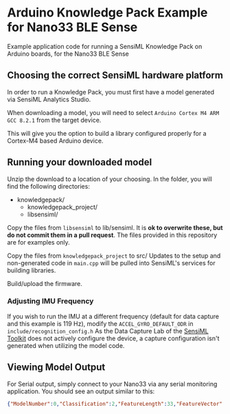 # Arduino Knowledge Pack Example for Nano33 BLE Sense
Example application code for running a SensiML Knowledge Pack on Arduino boards, for the Nano33 BLE Sense

## Choosing the correct SensiML hardware platform

In order to run a Knowledge Pack, you must first have a model generated via SensiML Analytics Studio.

When downloading a model, you will need to select `Arduino Cortex M4 ARM GCC 8.2.1` from the target device.

This will give you the option to build a library configured properly for a Cortex-M4 based Arduino device.

## Running your downloaded model

Unzip the download to a location of your choosing. In the folder, you will find the following directories:

* knowledgepack/
  * knowledgepack_project/
  * libsensiml/

Copy the files from `libsensiml` to lib/sensiml. It is **ok to overwrite these, but do not commit them in a pull request**. The files provided in this repository are for examples only.

Copy the files from `knowledgepack_project` to src/
Updates to the setup and non-generated code in `main.cpp` will be pulled into SensiML's services for building libraries.

Build/upload the firmware.

### Adjusting IMU Frequency

If you wish to run the IMU at a different frequency (default for data capture and this example is 119 Hz), modify the `ACCEL_GYRO_DEFAULT_ODR` in `include/recognition_config.h`
As the Data Capture Lab of the [SensiML Toolkit](https://sensiml.com/products/) does not actively configure the device, a capture configuration isn't generated when utilizing the model code.

## Viewing Model Output

For Serial output, simply connect to your Nano33 via any serial monitoring application. You should see an output similar to this:

``` json
{"ModelNumber":0,"Classification":2,"FeatureLength":33,"FeatureVector":["2","0","253","252","93","217","0","0","0","0","0","0","205","221","255","183","0","0","0","1","1","0","0","1","0","1","0","0","2","0","4","145","19"]}
```
